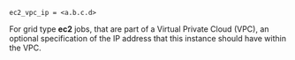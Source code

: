     ec2_vpc_ip = <a.b.c.d>

For grid type **ec2** jobs, that are part of a Virtual Private Cloud
(VPC), an optional specification of the IP address that this instance
should have within the VPC.
